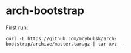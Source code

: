 # arch-bootstrap

First run:
```shell
curl -L https://github.com/mcybulsk/arch-bootstrap/archive/master.tar.gz | tar xvz --
```


